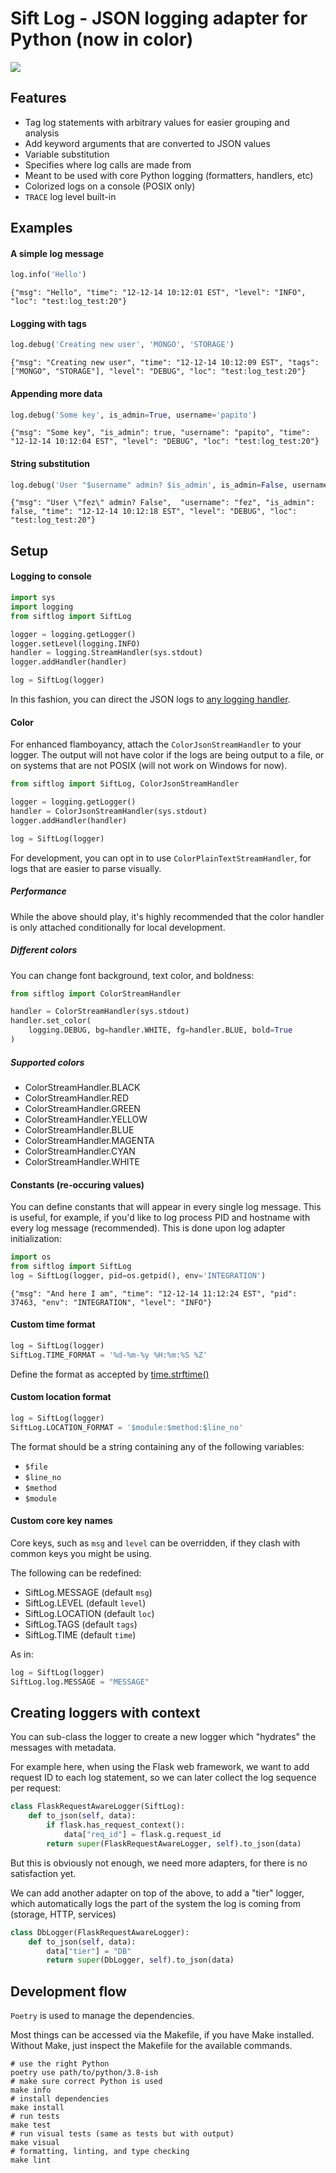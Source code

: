Sift Log - JSON logging adapter for Python (now in color)
===============

![](https://raw.githubusercontent.com/papito/siftlog-py/master/assets/screen.png)

## Features
* Tag log statements with arbitrary values for easier grouping and analysis
* Add keyword arguments that are converted to JSON values
* Variable substitution
* Specifies where log calls are made from
* Meant to be used with core Python logging (formatters, handlers, etc)
* Colorized logs on a console (POSIX only)
* `TRACE` log level built-in
 
## Examples
#### A simple log message
```python
log.info('Hello')
```
`{"msg": "Hello", "time": "12-12-14 10:12:01 EST", "level": "INFO", "loc": "test:log_test:20"}`

#### Logging with tags
```python
log.debug('Creating new user', 'MONGO', 'STORAGE')
```
`{"msg": "Creating new user", "time": "12-12-14 10:12:09 EST", "tags": ["MONGO", "STORAGE"], "level": "DEBUG", "loc": "test:log_test:20"}`

#### Appending more data
```python
log.debug('Some key', is_admin=True, username='papito')
```
`{"msg": "Some key", "is_admin": true, "username": "papito", "time": "12-12-14 10:12:04 EST", "level": "DEBUG", "loc": "test:log_test:20"}`

#### String substitution
```python
log.debug('User "$username" admin? $is_admin', is_admin=False, username='fez')
```
`{"msg": "User \"fez\" admin? False",  "username": "fez", "is_admin": false, "time": "12-12-14 10:12:18 EST", "level": "DEBUG", "loc": "test:log_test:20"}`


## Setup
#### Logging to console
```python
import sys
import logging
from siftlog import SiftLog

logger = logging.getLogger()
logger.setLevel(logging.INFO)
handler = logging.StreamHandler(sys.stdout)
logger.addHandler(handler)

log = SiftLog(logger)
```
In this fashion, you can direct the JSON logs to [any logging handler](https://docs.python.org/2/library/logging.handlers.html).

#### Color
For enhanced flamboyancy, attach the `ColorJsonStreamHandler` to your logger. The output will not have color if the logs
are being output to a file, or on systems that are not POSIX (will not work on Windows for now).

```python
from siftlog import SiftLog, ColorJsonStreamHandler

logger = logging.getLogger()
handler = ColorJsonStreamHandler(sys.stdout)
logger.addHandler(handler)

log = SiftLog(logger)
```

For development, you can opt in to use `ColorPlainTextStreamHandler`, for logs that are easier to parse visually.

##### Performance

While the above should play, it's highly recommended that the color handler is only 
attached conditionally for local development.


##### Different colors
You can change font background, text color, and boldness:

```python
from siftlog import ColorStreamHandler

handler = ColorStreamHandler(sys.stdout)
handler.set_color(
    logging.DEBUG, bg=handler.WHITE, fg=handler.BLUE, bold=True
)
```

##### Supported colors
 * ColorStreamHandler.BLACK
 * ColorStreamHandler.RED
 * ColorStreamHandler.GREEN
 * ColorStreamHandler.YELLOW
 * ColorStreamHandler.BLUE
 * ColorStreamHandler.MAGENTA
 * ColorStreamHandler.CYAN
 * ColorStreamHandler.WHITE

#### Constants (re-occuring values)
You can define constants that will appear in every single log message. This is useful, for example, if you'd like to log process PID and hostname with every log message (recommended). This is done upon log adapter initialization:

```python
import os
from siftlog import SiftLog
log = SiftLog(logger, pid=os.getpid(), env='INTEGRATION')
```
`{"msg": "And here I am", "time": "12-12-14 11:12:24 EST", "pid": 37463, "env": "INTEGRATION", "level": "INFO"}`


#### Custom time format
```python
log = SiftLog(logger)
SiftLog.TIME_FORMAT = '%d-%m-%y %H:%m:%S %Z'
```
Define the format as accepted by [time.strftime()](https://docs.python.org/2/library/time.html#time.strftime)

#### Custom location format
```python
log = SiftLog(logger)
SiftLog.LOCATION_FORMAT = '$module:$method:$line_no'
```
The format should be a string containing any of the following variables:

 * `$file`
 * `$line_no`
 * `$method`
 * `$module`

#### Custom core key names
Core keys, such as `msg` and `level` can be overridden, if they clash with common keys you might be using.

The following can be redefined:

 * SiftLog.MESSAGE (default `msg`)
 * SiftLog.LEVEL (default `level`)
 * SiftLog.LOCATION (default `loc`)
 * SiftLog.TAGS (default `tags`)
 * SiftLog.TIME (default `time`)

As in:

```python
log = SiftLog(logger)
SiftLog.log.MESSAGE = "MESSAGE"
```

## Creating loggers with context
You can sub-class the logger to create a new logger which "hydrates" the messages with metadata.

For example here, when using the Flask web framework, we want to add request ID to each log statement,
so we can later collect the log sequence per request:

```python
class FlaskRequestAwareLogger(SiftLog):
    def to_json(self, data):
        if flask.has_request_context():
            data["req_id"] = flask.g.request_id
        return super(FlaskRequestAwareLogger, self).to_json(data)
```

But this is obviously not enough, we need more adapters, for there is no satisfaction yet.

We can add another adapter on top of the above, to add a "tier" logger, which automatically logs the 
part of the system the log is coming from (storage, HTTP, services)

```python
class DbLogger(FlaskRequestAwareLogger):
    def to_json(self, data):
        data["tier"] = "DB"
        return super(DbLogger, self).to_json(data)
```

## Development flow

`Poetry` is used to manage the dependencies.

Most things can be accessed via the Makefile, if you have Make installed.
Without Make, just inspect the Makefile for the available commands.

    # use the right Python
    poetry use path/to/python/3.8-ish
    # make sure correct Python is used
    make info
    # install dependencies
    make install
    # run tests
    make test
    # run visual tests (same as tests but with output)
	make visual
    # formatting, linting, and type checking
    make lint
